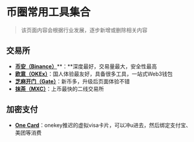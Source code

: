 # 币圈常用工具集合

> 该页面内容会根据行业发展，逐步新增或删除相关内容

## 交易所

* [**币安（Binance）**](https://accounts.binance.com/register?ref=49315132)**：**深度最好，交易量最大，安全性最高
* [**欧意（OKEx）**](https://ouxyi.club/join/2329577)：国人体验最友好，具备很多工具，一站式Web3钱包
* [**芝麻开门（Gate）**](https://www.gate.ac/signup/VQcVU14L?ref\_type=103)：新币多，升级后页面体验不错
* [**抹茶（MXC）**](https://mexc.com)：上币最快的二线交易所

## 加密支付

* [**One Card**](https://card.onekey.so)：onekey推迟的虚拟visa卡片，可以冲u进去，然后绑定支付宝、美团等消费

